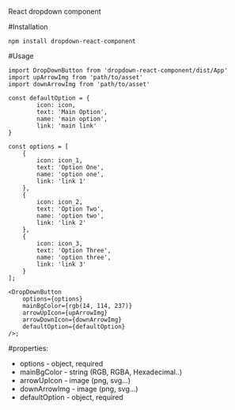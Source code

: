React dropdown component

#Installation
```
npm install dropdown-react-component
```

#Usage

```
import DropDownButton from 'dropdown-react-component/dist/App'
import upArrowImg from 'path/to/asset'
import downArrowImg from 'path/to/asset'

const defaultOption = {
        icon: icon, 
        text: 'Main Option', 
        name: 'main option', 
        link: 'main link'
}

const options = [
    {
        icon: icon_1, 
        text: 'Option One', 
        name: 'option one', 
        link: 'link 1'
    },
    {
        icon: icon_2, 
        text: 'Option Two', 
        name: 'option two', 
        link: 'link 2'
    },
    {
        icon: icon_3, 
        text: 'Option Three', 
        name: 'option three', 
        link: 'link 3'
    }
];

<DropDownButton 
    options={options} 
    mainBgColor={rgb(14, 114, 237)}
    arrowUpIcon={upArrowImg} 
    arrowDownIcon={downArrowImg}
    defaultOption={defaultOption}
/>;
```


#properties:
 - options - object, required
 - mainBgColor - string (RGB, RGBA, Hexadecimal..)
 - arrowUpIcon - image (png, svg...) 
 - downArrowImg - image (png, svg...)
 - defaultOption - object, required